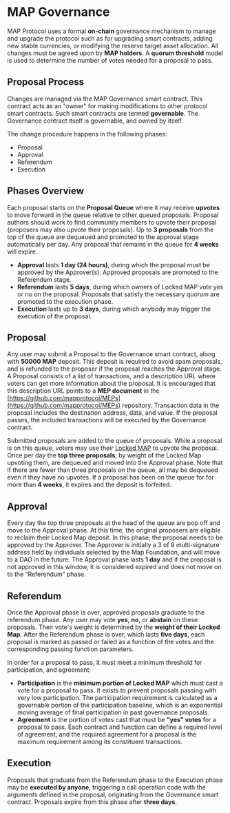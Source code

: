 # **MAP Governance**

MAP Protocol uses a formal **on-chain** governance mechanism to manage and upgrade the protocol such as for upgrading smart contracts, adding new stable currencies, or modifying the reserve target asset allocation. All changes must be agreed upon by **MAP holders**. A **quorum threshold** model is used to determine the number of votes needed for a proposal to pass.


## **Proposal Process**

Changes are managed via the MAP Governance smart contract. This contract acts as an "owner" for making modifications to other protocol smart contracts. Such smart contracts are termed **governable**. The Governance contract itself is governable, and owned by itself.

The change procedure happens in the following phases:

- Proposal
- Approval
- Referendum
- Execution

## Phases Overview

Each proposal starts on the **Proposal Queue** where it may receive **upvotes** to move forward in the queue relative to other queued proposals. Proposal authors should work to find community members to upvote their proposal (proposers may also upvote their proposals). Up to **3 proposals** from the top of the queue are dequeued and promoted to the approval stage automatically per day. Any proposal that remains in the queue for **4 weeks** will expire.

- **Approval** lasts **1 day (24 hours)**, during which the proposal must be approved by the Approver(s). Approved proposals are promoted to the Referendum stage.
- **Referendum** lasts **5 days**, during which owners of Locked MAP vote yes or no on the proposal. Proposals that satisfy the necessary quorum are promoted to the execution phase.
- **Execution** lasts up to **3 days**, during which anybody may trigger the execution of the proposal.

## Proposal

Any user may submit a Proposal to the Governance smart contract, along with **50000 MAP** deposit. This deposit is required to avoid spam proposals, and is refunded to the proposer if the proposal reaches the Approval stage. A Proposal consists of a list of transactions, and a description URL where voters can get more information about the proposal. It is encouraged that this description URL points to a **MEP document** in the [https://github.com/mapprotocol/MEPs](https://github.com/mapprotocol/MEPs) repository. Transaction data in the proposal includes the destination address, data, and value. If the proposal passes, the included transactions will be executed by the Governance contract.

Submitted proposals are added to the queue of proposals. While a proposal is on this queue, voters may use their [Locked MAP](https://docs.mapprotocol.io/develop/map-relay-chain/how-to-vote) to upvote the proposal. Once per day the **top three proposals**, by weight of the Locked Map upvoting them, are dequeued and moved into the Approval phase. Note that if there are fewer than three proposals on the queue, all may be dequeued even if they have no upvotes. If a proposal has been on the queue for for more than **4 weeks**, it expires and the deposit is forfeited.

## Approval

Every day the top three proposals at the head of the queue are pop off and move to the Approval phase. At this time, the original proposers are eligible to reclaim their Locked Map deposit. In this phase, the proposal needs to be approved by the Approver. The Approver is initially a 3 of 9 multi-signature address held by individuals selected by the Map Foundation, and will move to a DAO in the future. The Approval phase lasts **1 day** and if the proposal is not approved in this window, it is considered expired and does not move on to the “Referendum” phase.

## Referendum

Once the Approval phase is over, approved proposals graduate to the referendum phase. Any user may vote **yes**, **no**, or **abstain** on these proposals. Their vote's weight is determined by the **weight of their Locked Map**. After the Referendum phase is over, which lasts **five days**, each proposal is marked as passed or failed as a function of the votes and the corresponding passing function parameters.

In order for a proposal to pass, it must meet a minimum threshold for participation, and agreement:

- **Participation** is the **minimum portion of Locked MAP** which must cast a vote for a proposal to pass. It exists to prevent proposals passing with very low participation. The participation requirement is calculated as a governable portion of the participation baseline, which is an exponential moving average of final participation in past governance proposals.
- **Agreement** is the portion of votes cast that must be **"yes" votes** for a proposal to pass. Each contract and function can define a required level of agreement, and the required agreement for a proposal is the maximum requirement among its constituent transactions.

## **Execution**

Proposals that graduate from the Referendum phase to the Execution phase may be **executed by anyone**, triggering a call operation code with the arguments defined in the proposal, originating from the Governance smart contract. Proposals expire from this phase after **three days**.
